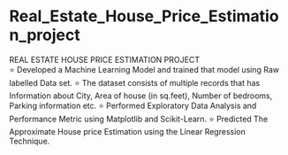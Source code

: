 # Real_Estate_House_Price_Estimation_project
REAL ESTATE HOUSE PRICE ESTIMATION PROJECT  
⭐ Developed a Machine Learning Model and trained that model using Raw labelled Data set.
⭐ The dataset consists of multiple records that has Information about City, Area of house (in sq.feet), Number of bedrooms, Parking information etc. 
⭐ Performed Exploratory Data Analysis and Performance Metric using Matplotlib and Scikit-Learn. 
⭐ Predicted The Approximate House price Estimation using the Linear Regression Technique.
